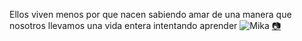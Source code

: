 Ellos viven menos por que nacen sabiendo amar de una manera que nosotros llevamos una vida entera intentando aprender
![Mika]({{site.baseurl}}/img/posts/in-post/2022-01-04-Mika.jpg)
<a href="https://eugeniosaintemarie.github.io/camera/Mika.html" target="_blank">📷</a>
